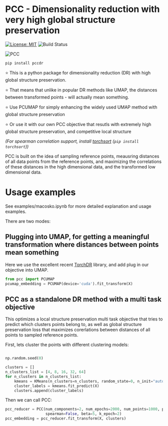 # PCC - Dimensionality reduction with very high global structure preservation

[![License: MIT](https://img.shields.io/badge/License-MIT-yellow.svg)](https://opensource.org/licenses/MIT)
![Build Status](https://github.com/jacobgil/pcc/workflows/Tests/badge.svg)

![PCC](logo.png)


`pip install pccdr`


⭐ This is a python package for dimensionality reduction (DR) with high global structure preservation.

⭐ That means that unlike in popular DR methods like UMAP, the distances between transformed points - will actually mean something.

⭐ Use PCUMAP for simply enhancing the widely used UMAP method with global structure preservation

⭐ Or use it with our own PCC objective that resutls with extremely high global structure preservation, and competitive local structure


*(For spearman correlation support, install [torchsort](https://github.com/teddykoker/torchsort) (`pip install torchsort`))*

PCC is built on the idea of sampling reference points, meausring distances of all data points from the reference points, and maximizing the correlations of these distances in the high dimensional data, and the transformed low dimensional data.


# Usage examples
See examples/macosko.ipynb for more detailed explanation and usage examples.


There are two modes:

## Plugging into UMAP, for getting a meaningful transformation where distances between points mean something

Here we use the excellent recent [TorchDR](https://github.com/TorchDR/TorchDR) library, and add plug in our objective into UMAP.

```python
from pcc import PCUMAP
pcumap_embedding = PCUMAP(device='cuda').fit_transform(X)
```


## PCC as a standalone DR method with a multi task objective

This optimizes a local structure preservation multi task objective that tries to predict which clusters points belong to,
as well as global structure preservation loss that maximizes corerlations between distances of all points to sampled reference points.

First, lets cluster the points with different clustering models:

```python

np.random.seed(0)

clusters = []
n_clusters_list = [4, 8, 16, 32, 64]
for n_clusters in n_clusters_list:
    kmeans = KMeans(n_clusters=n_clusters, random_state=0, n_init="auto")
    cluster_labels = kmeans.fit_predict(X)
    clusters.append(cluster_labels)
```


Then we can call PCC:

```python
pcc_reducer = PCC(num_components=2, num_epochs=2000, num_points=1000, pearson=True, 
                  spearman=False, beta=5, k_epoch=2)
pcc_embedding = pcc_reducer.fit_transform(X, clusters)
```
